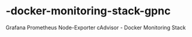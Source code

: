 # -docker-monitoring-stack-gpnc
Grafana Prometheus Node-Exporter cAdvisor - Docker Monitoring Stack
